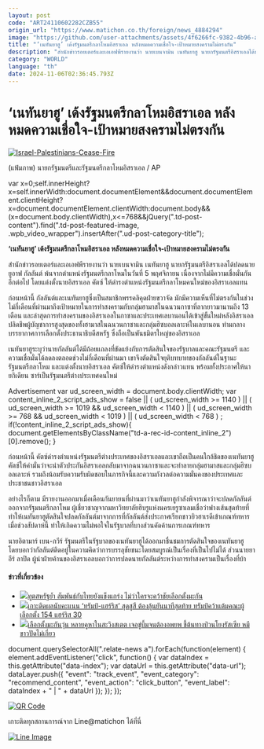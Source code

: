 ```yaml
---
layout: post
code: "ART24110602282CZB55"
origin_url: "https://www.matichon.co.th/foreign/news_4884294"
image: "https://github.com/user-attachments/assets/4f6266fc-9382-4b96-af21-34e3137c989a"
title: "‘เนทันยาฮู’ เด้งรัฐมนตรีกลาโหมอิสราเอล หลังหมดความเชื่อใจ-เป้าหมายสงครามไม่ตรงกัน"
description: "สำนักข่าวรอยเตอร์และเอเอฟพีรายงานว่า นายเบนจามิน เนทันยาฮู นายกรัฐมนตรีอิสราเอลได้ปลดนายยูอาฟ กัลลันต์ พ้นจากตำแหน่งรัฐมนตรีกลาโหมในวันที่ 5 พฤศจิกายน เนื่องจากไม่มีความเชื่อมั่นกันอีกต่อไป โดยแต่งตั้งนายอิสราเอล คัตซ์ ให้ดำรงตำแหน่งรัฐมนตรีกลาโหมคนใหม่ของอิสราเอลแทน"
category: "WORLD"
language: "th"
date: 2024-11-06T02:36:45.793Z
---
```


# ‘เนทันยาฮู’ เด้งรัฐมนตรีกลาโหมอิสราเอล หลังหมดความเชื่อใจ-เป้าหมายสงครามไม่ตรงกัน

[![](https://www.matichon.co.th/wp-content/uploads/2024/09/‭irl-728x486.jpg "Israel-Palestinians-Cease-Fire")](https://www.matichon.co.th/wp-content/uploads/2024/09/‭irl.jpg)

(แฟ้มภาพ) นายกรัฐมนตรีและรัฐมนตรีกลาโหมอิสราเอล / AP

var x=0;self.innerHeight?x=self.innerWidth:document.documentElement&&document.documentElement.clientHeight?x=document.documentElement.clientWidth:document.body&&(x=document.body.clientWidth),x<=768&&jQuery(".td-post-content").find(".td-post-featured-image, .wpb\_video\_wrapper").insertAfter(".ud-post-category-title");

**‘เนทันยาฮู’ เด้งรัฐมนตรีกลาโหมอิสราเอล หลังหมดความเชื่อใจ-เป้าหมายสงครามไม่ตรงกัน**

สำนักข่าวรอยเตอร์และเอเอฟพีรายงานว่า นายเบนจามิน เนทันยาฮู นายกรัฐมนตรีอิสราเอลได้ปลดนายยูอาฟ กัลลันต์ พ้นจากตำแหน่งรัฐมนตรีกลาโหมในวันที่ 5 พฤศจิกายน เนื่องจากไม่มีความเชื่อมั่นกันอีกต่อไป โดยแต่งตั้งนายอิสราเอล คัตซ์ ให้ดำรงตำแหน่งรัฐมนตรีกลาโหมคนใหม่ของอิสราเอลแทน

ก่อนหน้านี้ กัลลันต์และเนทันยาฮูซึ่งเป็นสมาชิกพรรคลิคุดฝ่ายขวาจัด มักมีความเห็นที่ไม่ตรงกันในช่วงไม่กี่เดือนที่ผ่านมาถึงเป้าหมายในการทำสงครามกับกลุ่มฮามาสในฉนวนกาซาที่ลากยาวมานานถึง 13 เดือน และล่าสุดการทำสงครามของอิสราเอลในกาซาและประเทศเลบานอนได้เข้าสู่ขั้นใหม่หลังอิสราเอลปลิดชีพผู้บัญชาการสูงสุดของทั้งฮามาสในฉนวนกาซาและกลุ่มฮิซบอลเลาะห์ในเลบานอน ท่ามกลางบรรยากาศการเลือกตั้งประธานาธิบดีสหรัฐ ซึ่งถือเป็นพันธมิตรใหญ่ของอิสราเอล

เนทันยาฮูระบุว่านายกัลลันต์ได้มีถ้อยแถลงที่ขัดแย้งกับการตัดสินใจของรัฐบาลและคณะรัฐมนตรี และความเชื่อมั่นได้ลดลงตลอดช่วงไม่กี่เดือนที่ผ่านมา เขาจึงตัดสินใจยุติบทบาทของกัลลันต์ในฐานะรัฐมนตรีกลาโหม และแต่งตั้งนายอิสราเอล คัตซ์ให้ดำรงตำแหน่งดังกล่าวแทน พร้อมทั้งประกาศให้นายกิเดียน ซาร์เป็นรัฐมนตรีต่างประเทศคนใหม่

Advertisement var ud\_screen\_width = document.body.clientWidth; var content\_inline\_2\_script\_ads\_show = false || ( ud\_screen\_width >= 1140 ) || ( ud\_screen\_width >= 1019 && ud\_screen\_width < 1140 ) || ( ud\_screen\_width >= 768 && ud\_screen\_width < 1019 ) || ( ud\_screen\_width < 768 ) ; if(!content\_inline\_2\_script\_ads\_show){ document.getElementsByClassName("td-a-rec-id-content\_inline\_2")\[0\].remove(); }

ก่อนหน้านี้ คัตซ์ดำรงตำแหน่งรัฐมนตรีต่างประเทศของอิสราเอลและเขาถือเป็นคนใกล้ชิดของเนทันยาฮู คัตซ์ให้คำมั่นว่าจะนำตัวประกันอิสราเอลกลับมาจากฉนวนกาซาและจะทำลายกลุ่มฮามาสและกลุ่มฮิซบอลเลาะห์ รวมถึงน้อมรับความรับผิดชอบในภารกิจนี้และความกังวลต่อความมั่นคงของประเทศและประชาชนชาวอิสราเอล

อย่างไรก็ตาม มีรายงานออกมาเมื่อเดือนกันยายนที่ผ่านมาว่าเนทันยาฮูกำลังพิจารณาว่าจะปลดกัลลันต์ออกจากรัฐมนตรีกลาโหม ผู้เชี่ยวชาญจากมหาวิทยาลัยฮิบรูแห่งนครเยรูซาเลมเชื่อว่าฟางเส้นสุดท้ายที่ทำให้เนทันยาฮูตัดสินใจปลดกัลลันต์มาจากการที่กัลลันต์ส่งประกาศเรียกชาวยิวฮาเรดีเข้าเกณฑ์ทหารเมื่อช่วงสัปดาห์นี้ ทำให้เกิดความไม่พอใจในรัฐบาลที่บางส่วนคัดค้านการเกณฑ์ทหาร

นายอิตามาร์ เบน-กวีร์ รัฐมนตรีในรัฐบาลของเนทันยาฮูได้ออกมาชื่นชมการตัดสินใจของเนทันยาฮู โดยบอกว่ากัลลันต์ติดอยู่ในความคิดว่าการบรรลุชัยชนะโดยสมบูรณ์เป็นเรื่องที่เป็นไปไม่ได้ ส่วนนายยาอีร์ ลาปิด ผู้นำฝ่ายค้านของอิสราเอลบอกว่าการปลดนายกัลลันต์ระหว่างการทำสงครามเป็นเรื่องที่บ้า

#### ข่าวที่เกี่ยวข้อง

*   [![](https://www.matichon.co.th/wp-content/uploads/2024/11/465742806_956330956530325_1206643277428204669_n-728.jpg)ทูตสหรัฐย้ำ สัมพันธ์กับไทยยังแข็งแกร่ง ไม่ว่าใครจะคว้าชัยเลือกตั้งมะกัน](https://www.matichon.co.th/foreign/news_4884304)
*   [![](https://www.matichon.co.th/wp-content/uploads/2024/11/dte.jpg)เกาะติดผลนับคะแนน ‘ทรัมป์-แฮร์ริส’ สุดสูสี ต้องลุ้นยันนาทีสุดท้าย ทรัมป์คว้าแต้มคณะผู้เลือกตั้ง 154 แฮร์ริส 30](https://www.matichon.co.th/foreign/news_4884277)
*   [![](https://www.matichon.co.th/wp-content/uploads/2024/11/AFP__20241106__36LM8JN__v1__HighRes__UsVotePoliticsElection.jpg)เลือกตั้งมะกันวุ่น หลายคูหาในสะวิงสเตต เจอขู่บึ้มจนต้องอพยพ ชี้ต้นทางป่วนโยงรัสเซีย หมีขาวปัดไม่เกี่ยว](https://www.matichon.co.th/foreign/news_4884271)

document.querySelectorAll(".relate-news a").forEach(function(element) { element.addEventListener("click", function() { var dataIndex = this.getAttribute("data-index"); var dataUrl = this.getAttribute("data-url"); dataLayer.push({ "event": "track\_event", "event\_category": "recommend\_content", "event\_action": "click\_button", "event\_label": dataIndex + " | " + dataUrl }); }); });

[![QR Code](https://www.matichon.co.th/wp-content/uploads/2023/07/wob1371z.jpg)](https://lin.ee/ht0nDxX)

เกาะติดทุกสถานการณ์จาก Line@matichon ได้ที่นี่

[![Line Image](https://www.matichon.co.th/wp-content/uploads/2023/07/th.png)](https://lin.ee/ht0nDxX)